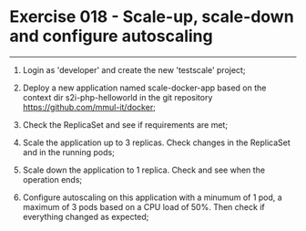 # Exercise 018 - Scale-up, scale-down and configure autoscaling

---

1. Login as 'developer' and create the new 'testscale' project;

2. Deploy a new application named scale-docker-app based on the context dir
   s2i-php-helloworld in the git repository https://github.com/mmul-it/docker;

3. Check the ReplicaSet and see if requirements are met;

4. Scale the application up to 3 replicas. Check changes in the ReplicaSet and
   in the running pods;

5. Scale down the application to 1 replica. Check and see when the operation
   ends;

6. Configure autoscaling on this application with a minumum of 1 pod, a
   maximum of 3 pods based on a CPU load of 50%. Then check if everything
   changed as expected;
